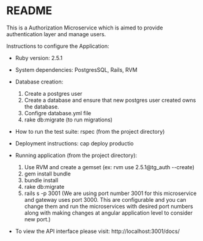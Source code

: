 # README

This is a Authorization Microservice which is aimed to provide authentication layer and manage users.

Instructions to configure the Application:

* Ruby version: 2.5.1

* System dependencies: PostgresSQL, Rails, RVM

* Database creation: 

  1. Create a postgres user
  2. Create a database and ensure that new postgres user created owns the database. 
  3. Configre database.yml file
  4. rake db:migrate (to run migrations)

* How to run the test suite: rspec (from the project directory)

* Deployment instructions: cap deploy productio

* Running application (from the project directory): 

  1. Use RVM and create a gemset (ex: rvm use 2.5.1@tg_auth --create)
  2. gem install bundle 
  3. bundle install
  4. rake db:migrate
  5. rails s -p 3001 (We are using port number 3001 for this microservice and gateway uses port 3000. This are configurable and you can change them and run the microservices with desired port numbers along with making changes at angular application level to consider new port.)

* To view the API interface please visit: http://localhost:3001/docs/